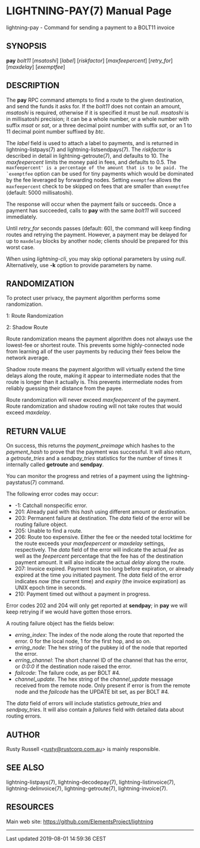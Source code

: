 LIGHTNING-PAY(7) Manual Page
============================
lightning-pay - Command for sending a payment to a BOLT11 invoice

SYNOPSIS
--------

**pay** *bolt11* \[*msatoshi*\] \[*label*\] \[*riskfactor*\]
\[*maxfeepercent*\] \[*retry\_for*\] \[*maxdelay*\] \[*exemptfee*\]

DESCRIPTION
-----------

The **pay** RPC command attempts to find a route to the given
destination, and send the funds it asks for. If the *bolt11* does not
contain an amount, *msatoshi* is required, otherwise if it is specified
it must be *null*. *msatoshi* is in millisatoshi precision; it can be a
whole number, or a whole number with suffix *msat* or *sat*, or a three
decimal point number with suffix *sat*, or an 1 to 11 decimal point
number suffixed by *btc*.

The *label* field is used to attach a label to payments, and is returned
in lightning-listpays(7) and lightning-listsendpays(7). The *riskfactor*
is described in detail in lightning-getroute(7), and defaults to 10. The
*maxfeepercent* limits the money paid in fees, and defaults to 0.5. The
`` maxfeepercent' is a percentage of the amount that is to be paid. The `exemptfee ``
option can be used for tiny payments which would be dominated by the fee
leveraged by forwarding nodes. Setting `exemptfee` allows the
`maxfeepercent` check to be skipped on fees that are smaller than
`exemptfee` (default: 5000 millisatoshi).

The response will occur when the payment fails or succeeds. Once a
payment has succeeded, calls to **pay** with the same *bolt11* will
succeed immediately.

Until *retry\_for* seconds passes (default: 60), the command will keep
finding routes and retrying the payment. However, a payment may be
delayed for up to `maxdelay` blocks by another node; clients should be
prepared for this worst case.

When using *lightning-cli*, you may skip optional parameters by using
*null*. Alternatively, use **-k** option to provide parameters by name.

RANDOMIZATION
-------------

To protect user privacy, the payment algorithm performs some
randomization.

1: Route Randomization

2: Shadow Route

Route randomization means the payment algorithm does not always use the
lowest-fee or shortest route. This prevents some highly-connected node
from learning all of the user payments by reducing their fees below the
network average.

Shadow route means the payment algorithm will virtually extend the time
delays along the route, making it appear to intermediate nodes that the
route is longer than it actually is. This prevents intermediate nodes
from reliably guessing their distance from the payee.

Route randomization will never exceed *maxfeepercent* of the payment.
Route randomization and shadow routing will not take routes that would
exceed *maxdelay*.

RETURN VALUE
------------

On success, this returns the *payment\_preimage* which hashes to the
*payment\_hash* to prove that the payment was successful. It will also
return, a *getroute\_tries* and a *sendpay\_tries* statistics for the
number of times it internally called **getroute** and **sendpay**.

You can monitor the progress and retries of a payment using the
lightning-paystatus(7) command.

The following error codes may occur:
- -1: Catchall nonspecific error.
- 201: Already paid with this *hash* using different amount or
destination.
- 203: Permanent failure at destination. The *data* field of the error
will be routing failure object.
- 205: Unable to find a route.
- 206: Route too expensive. Either the fee or the needed total
locktime for the route exceeds your *maxfeepercent* or *maxdelay*
settings, respectively. The *data* field of the error will indicate
the actual *fee* as well as the *feepercent* percentage that the fee
has of the destination payment amount. It will also indicate the
actual *delay* along the route.
- 207: Invoice expired. Payment took too long before expiration, or
already expired at the time you initiated payment. The *data* field
of the error indicates *now* (the current time) and *expiry* (the
invoice expiration) as UNIX epoch time in seconds.
- 210: Payment timed out without a payment in progress.

Error codes 202 and 204 will only get reported at **sendpay**; in
**pay** we will keep retrying if we would have gotten those errors.

A routing failure object has the fields below:
- *erring\_index*: The index of the node along the route that reported
the error. 0 for the local node, 1 for the first hop, and so on.
- *erring\_node*: The hex string of the pubkey id of the node that
reported the error.
- *erring\_channel*: The short channel ID of the channel that has the
error, or *0:0:0* if the destination node raised the error.
- *failcode*: The failure code, as per BOLT \#4.
- *channel\_update*. The hex string of the *channel\_update* message
received from the remote node. Only present if error is from the
remote node and the *failcode* has the UPDATE bit set, as per BOLT \#4.

The *data* field of errors will include statistics *getroute\_tries* and
*sendpay\_tries*. It will also contain a *failures* field with detailed
data about routing errors.

AUTHOR
------

Rusty Russell <<rusty@rustcorp.com.au>> is mainly responsible.

SEE ALSO
--------

lightning-listpays(7), lightning-decodepay(7), lightning-listinvoice(7),
lightning-delinvoice(7), lightning-getroute(7), lightning-invoice(7).

RESOURCES
---------

Main web site: <https://github.com/ElementsProject/lightning>

------------------------------------------------------------------------

Last updated 2019-08-01 14:59:36 CEST

